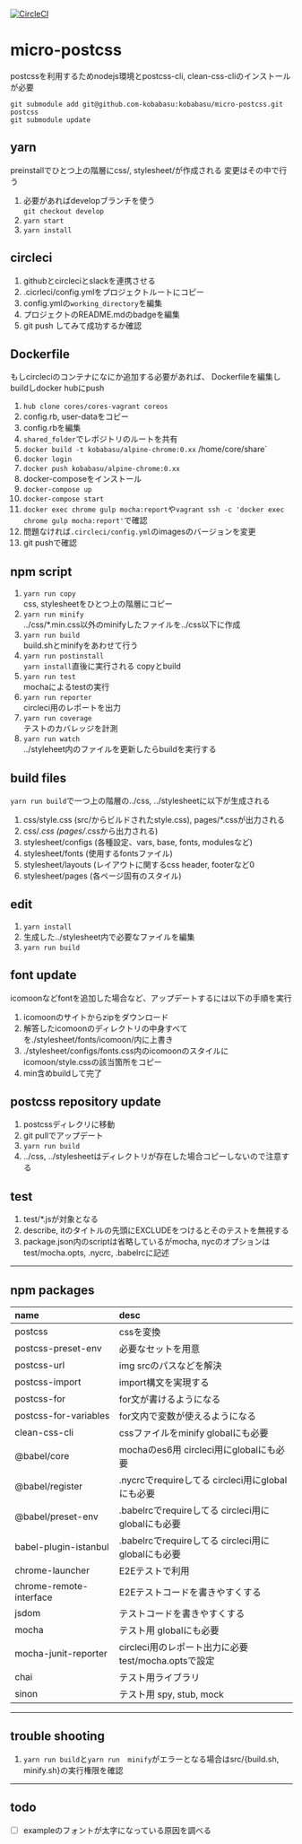 [![CircleCI](https://circleci.com/gh/kobabasu/micro-postcss.svg?style=shield&circle-token=c181a31aabfe59d8f79ece75e1af85b0726555a6)](https://circleci.com/gh/kobabasu/micro-postcss)

# micro-postcss
postcssを利用するためnodejs環境とpostcss-cli, clean-css-cliのインストールが必要

```
git submodule add git@github.com-kobabasu:kobabasu/micro-postcss.git postcss  
git submodule update
```

## yarn
preinstallでひとつ上の階層にcss/, stylesheet/が作成される
変更はその中で行う
1. 必要があればdevelopブランチを使う  
   `git checkout develop`
1. `yarn start`
1. `yarn install`

## circleci
1. githubとcircleciとslackを連携させる
1. .cicrleci/config.ymlをプロジェクトルートにコピー
1. config.ymlの`working_directory`を編集
1. プロジェクトのREADME.mdのbadgeを編集
1. git push してみて成功するか確認

## Dockerfile
もしcircleciのコンテナになにか追加する必要があれば、
Dockerfileを編集しbuildしdocker hubにpush

1. `hub clone cores/cores-vagrant coreos`
1. config.rb, user-dataをコピー
1. config.rbを編集
1. `shared_folder`でレポジトリのルートを共有
1. `docker build -t kobabasu/alpine-chrome:0.xx` /home/core/share`
1. `docker login`
1. `docker push kobabasu/alpine-chrome:0.xx`
1. docker-composeをインストール
1. `docker-compose up`
1. `docker-compose start`
1. `docker exec chrome gulp mocha:report`や`vagrant ssh -c 'docker exec chrome gulp mocha:report'`で確認
1. 問題なければ`.circleci/config.yml`のimagesのバージョンを変更
1. git pushで確認

## npm script
1. `yarn run copy`  
   css, stylesheetをひとつ上の階層にコピー
1. `yarn run minify`  
   ../css/*.min.css以外のminifyしたファイルを../css以下に作成
1. `yarn run build`  
   build.shとminifyをあわせて行う
1. `yarn run postinstall`  
   `yarn install`直後に実行される copyとbuild
1. `yarn run test`  
    mochaによるtestの実行
1. `yarn run reporter`  
   circleci用のレポートを出力 
1. `yarn run coverage`  
   テストのカバレッジを計測
1. `yarn run watch`  
   ../styleheet内のファイルを更新したらbuildを実行する

## build files
`yarn run build`で一つ上の階層の../css, ../stylesheetに以下が生成される

1. css/style.css (src/からビルドされたstyle.css), pages/*.cssが出力される
1. css/*.css (pages/*.cssから出力される)
1. stylesheet/configs (各種設定、vars, base, fonts, modulesなど)
1. stylesheet/fonts (使用するfontsファイル)
1. stylesheet/layouts (レイアウトに関するcss header, footerなど0
1. stylesheet/pages (各ページ固有のスタイル)

## edit
1. `yarn install`
1. 生成した../stylesheet内で必要なファイルを編集
1. `yarn run build` 

## font update
icomoonなどfontを追加した場合など、アップデートするには以下の手順を実行
1. icomoonのサイトからzipをダウンロード
1. 解答したicomoonのディレクトリの中身すべてを./stylesheet/fonts/icomoon/内に上書き
1. ./stylesheet/configs/fonts.css内のicomoonのスタイルにicomoon/style.cssの該当箇所をコピー
1. min含めbuildして完了

## postcss repository update
1. postcssディレクリに移動
1. git pullでアップデート
1. `yarn run build`
1. ../css, ../stylesheetはディレクトリが存在した場合コピーしないので注意する

## test
1. test/*.jsが対象となる
1. describe, itのタイトルの先頭にEXCLUDEをつけるとそのテストを無視する
1. package.json内のscriptは省略しているがmocha, nycのオプションはtest/mocha.opts, .nycrc, .babelrcに記述


---

## npm packages
|name                    |desc                                                |
|:-----------------------|:---------------------------------------------------|
|postcss                 |cssを変換                                           |
|postcss-preset-env      |必要なセットを用意                                  |
|postcss-url             |img srcのパスなどを解決                             |
|postcss-import          |import構文を実現する                                |
|postcss-for             |for文が書けるようになる                             |
|postcss-for-variables   |for文内で変数が使えるようになる                     |
|clean-css-cli           |cssファイルをminify globalにも必要                  |
|@babel/core             |mochaのes6用 circleci用にglobalにも必要             |
|@babel/register         |.nycrcでrequireしてる circleci用にglobalにも必要    |
|@babel/preset-env       |.babelrcでrequireしてる circleci用にglobalにも必要  |
|babel-plugin-istanbul   |.babelrcでrequireしてる circleci用にglobalにも必要  |
|chrome-launcher         |E2Eテストで利用                                     |
|chrome-remote-interface |E2Eテストコードを書きやすくする                     |
|jsdom                   |テストコードを書きやすくする                        |
|mocha                   |テスト用 globalにも必要                             |
|mocha-junit-reporter    |circleci用のレポート出力に必要 test/mocha.optsで設定|
|chai                    |テスト用ライブラリ                                  |
|sinon                   |テスト用 spy, stub, mock                            |


---


## trouble shooting
1. `yarn run build`と`yarn run  minify`がエラーとなる場合はsrc/{build.sh, minify.sh}の実行権限を確認


---


## todo
- [ ] exampleのフォントが太字になっている原因を調べる
